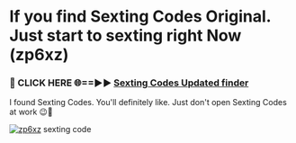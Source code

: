 # If you find Sexting Codes Original. Just start to sexting right Now (zp6xz)

<h3>🔴 CLICK HERE 🌐==►► <a href="https://tinyurl.com/2s32jyrn" rel="nofollow">Sexting Codes Updated finder</a></h3>

I found Sexting Codes. You'll definitely like. Just don't open Sexting Codes at work 😉💬

[![zp6xz](https://i.imgur.com/sZc9xG4.jpeg)](https://tinyurl.com/2s32jyrn)
sexting code